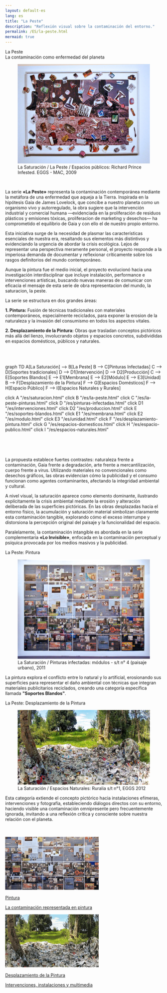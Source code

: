 ```yaml
---
layout: default-es  
lang: es  
title: "La Peste"  
description: "Reflexión visual sobre la contaminación del entorno."  
permalink: /ES/la-peste.html  
mermaid: true  
---
```


<div class="titulo">La Peste</div>
<div class="subtitulo">La contaminación como enfermedad del planeta</div>

<figure class="imagen-con-caption">
  <img src="/assets/img/la-peste---intro01.jpg" alt="Intervención artística en espacio público" loading="lazy">
  <figcaption>La Saturación / La Peste / Espacios públicos: Richard Prince Infested. EGGS - MAC, 2009</figcaption>
</figure>


<br>
<div class="parrafo">
<p> La serie <strong>«La Peste»</strong> representa la contaminación contemporánea mediante la metáfora de una enfermedad que aqueja a la Tierra. Inspirada en la hipótesis Gaia de James Lovelock, que concibe a nuestro planeta como un organismo vivo y autorregulado, la obra sugiere que la intervención industrial y comercial humana —evidenciada en la proliferación de residuos plásticos y emisiones tóxicas, proliferacion de marketing y desechos— ha comprometido el equilibrio de Gaia y con ello el de nuestro propio entorno.</p>
  <p>
    Esta iniciativa surge de la necesidad de plasmar las características esenciales de nuestra era, resaltando sus elementos más distintivos y evidenciando la urgencia de abordar la crisis ecológica. Lejos de representar una perspectiva meramente personal, el proyecto responde a la imperiosa demanda de documentar y reflexionar críticamente sobre los rasgos definitorios del mundo contemporáneo. </p>
  <p>
    Aunque la pintura fue el medio inicial, el proyecto evolucionó hacia una investigación interdisciplinar que incluye instalación, performance e intervenciones artísticas, buscando nuevas maneras de comunicar con eficacia el mensaje de esta serie de obra representacion del mundo, la saturacion, la peste.
  </p>
</div>

<div class="parrafo">
  <p>La serie se estructura en dos grandes áreas:</p>

  <p><strong>1. Pintura:</strong> Fusión de técnicas tradicionales con materiales contemporáneos, especialmente reciclados, para exponer la erosion de la naturaleza y la invasión del consumismo en todos los aspectos vitales.</p>

  <p><strong>2. Desplazamiento de la Pintura:</strong> Obras que trasladan conceptos pictóricos más allá del lienzo, involucrando objetos y espacios concretos, subdivididas en espacios domésticos, públicos y naturales.</p>
</div>
<br><br><br>

<div class="mermaid">
graph TD
  A[La Saturación] --> B[La Peste]
  B --> C[Pinturas Infectadas]
  C --> D[Soportes tradicionales]
  D --> D1[Intervención]
  D --> D2[Producción]
  C --> E[Soportes Blandos]
  E --> E1[Membrana]
  E --> E2[Módulo]
  E --> E3[Unidad]
  B --> F[Desplazamiento de la Pintura]
  F --> G[Espacios Domésticos]
  F --> H[Espacio Público]
  F --> I[Espacios Naturales y Rurales]

  click A "/es/saturacion.html"
  click B "/es/la-peste.html"
  click C "/es/la-peste-pinturas.html"
  click D "/es/pinturas-infectadas.html"
  click D1 "/es/intervenciones.html"
  click D2 "/es/produccion.html"
  click E "/es/soportes-blandos.html"
  click E1 "/es/membrana.html"
  click E2 "/es/modulo.html"
  click E3 "/es/unidad.html"
  click F "/es/desplazamiento-pintura.html"
  click G "/es/espacios-domesticos.html"
  click H "/es/espacio-publico.html"
  click I "/es/espacios-naturales.html"
</div>
<br><br><br>

<div class="parrafo">
  <p>
    La propuesta establece fuertes contrastes: naturaleza frente a contaminación, Gaia frente a degradación, arte frente a mercantilización, cuerpo frente a virus. Utilizando materiales no convencionales como desechos gráficos, las obras evidencian cómo la publicidad y el consumo funcionan como agentes contaminantes, afectando la integridad ambiental y cultural.
  </p>

  <p>
    A nivel visual, la saturación aparece como elemento dominante, ilustrando explícitamente la crisis ambiental mediante la erosión y alteración deliberada de las superficies pictóricas. En las obras desplazadas hacia el entorno físico, la acumulación y saturación material simbolizan claramente esta contaminación tangible, explorando cómo el exceso interrumpe y distorsiona la percepción original del paisaje y la funcionalidad del espacio.
  </p>
  <p>
    Paralelamente, la contaminación intangible es abordada en la serie complementaria <strong>«Lo Invisible»</strong>, enfocada en la contaminación perceptual y psíquica provocada por los medios masivos y la publicidad.
  </p>
</div>

<div class="subtitulo">La Peste: Pintura</div>

<figure class="imagen-con-caption">
  <img src="/assets/img/la-peste-pintura-s-blando-mod-04.jpg" alt="Pintura sobre contaminación ambiental" loading="lazy">
  <figcaption>La Saturación / Pinturas infectadas: módulos - s/t n° 4 (paisaje urbano), 2011</figcaption>
</figure>

<div class="parrafo">
  <p>
    La pintura explora el conflicto entre lo natural y lo artificial, erosionando sus superficies para representar el daño ambiental con técnicas que integran materiales publicitarios reciclados, creando una categoría específica llamada <strong>"Soportes Blandos"</strong>.
  </p>
</div>

<div class="subtitulo">La Peste: Desplazamiento de la Pintura</div>

<figure class="imagen-con-caption">
  <img src="/assets/img/la-peste-desp-espacio-rural-ruralias01.jpg" alt="Intervención artística en espacios naturales" loading="lazy">
  <figcaption>La Saturación / Espacios Naturales: Ruralia s/t n°1, EGGS 2012</figcaption>
</figure>
<div class="parrafo">
  <p>
    Esta categoría extiende el concepto pictórico hacia instalaciones efímeras, intervenciones y fotografía, estableciendo diálogos directos con su entorno, haciendo visible una contaminación omnipresente pero frecuentemente ignorada, invitando a una reflexión crítica y consciente sobre nuestra relación con el planeta.
  </p>
</div>
<br><br>

<div class="button-container">
  <a href="/ES/peste-pintura.html" class="fancy-button">
    <div class="button-content">
      <img src="/assets/img/boton-la-peste-pintura.gif" alt="La Peste en Pintura">
      <p class="title">Pintura</p>
      <p class="subtitle">La contaminación representada en pintura</p>
    </div>
  </a>

  <a href="/contaminacion-sonora.html" class="fancy-button">
    <div class="button-content">
      <img src="/assets/img/boton-la-peste-desplazamiento.gif" alt="Desplazamiento de la Pintura">
      <p class="title">Desplazamiento de la Pintura</p>
      <p class="subtitle">Intervenciones, instalaciones y multimedia</p>
    </div>



